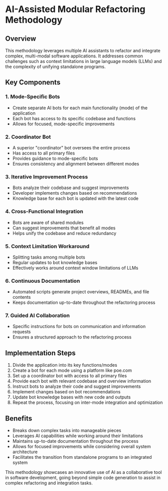 # AI-Assisted Modular Refactoring Methodology

## Overview
This methodology leverages multiple AI assistants to refactor and integrate complex, multi-modal software applications. It addresses common challenges such as context limitations in large language models (LLMs) and the complexity of unifying standalone programs.

## Key Components

### 1. Mode-Specific Bots
- Create separate AI bots for each main functionality (mode) of the application
- Each bot has access to its specific codebase and functions
- Allows for focused, mode-specific improvements

### 2. Coordinator Bot
- A superior "coordinator" bot oversees the entire process
- Has access to all primary files
- Provides guidance to mode-specific bots
- Ensures consistency and alignment between different modes

### 3. Iterative Improvement Process
- Bots analyze their codebase and suggest improvements
- Developer implements changes based on recommendations
- Knowledge base for each bot is updated with the latest code

### 4. Cross-Functional Integration
- Bots are aware of shared modules
- Can suggest improvements that benefit all modes
- Helps unify the codebase and reduce redundancy

### 5. Context Limitation Workaround
- Splitting tasks among multiple bots
- Regular updates to bot knowledge bases
- Effectively works around context window limitations of LLMs

### 6. Continuous Documentation
- Automated scripts generate project overviews, READMEs, and file contents
- Keeps documentation up-to-date throughout the refactoring process

### 7. Guided AI Collaboration
- Specific instructions for bots on communication and information requests
- Ensures a structured approach to the refactoring process

## Implementation Steps

1. Divide the application into its key functions/modes
2. Create a bot for each mode using a platform like poe.com
3. Set up a coordinator bot with access to all primary files
4. Provide each bot with relevant codebase and overview information
5. Instruct bots to analyze their code and suggest improvements
6. Implement changes based on bot recommendations
7. Update bot knowledge bases with new code and outputs
8. Repeat the process, focusing on inter-mode integration and optimization

## Benefits

- Breaks down complex tasks into manageable pieces
- Leverages AI capabilities while working around their limitations
- Maintains up-to-date documentation throughout the process
- Allows for focused improvements while considering overall system architecture
- Facilitates the transition from standalone programs to an integrated system

This methodology showcases an innovative use of AI as a collaborative tool in software development, going beyond simple code generation to assist in complex refactoring and integration tasks.
